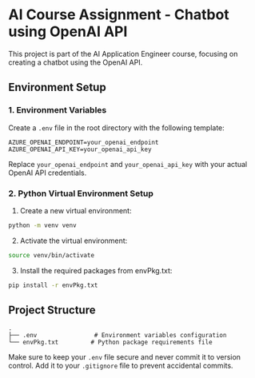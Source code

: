 # AI Course Assignment - Chatbot using OpenAI API

This project is part of the AI Application Engineer course, focusing on creating a chatbot using the OpenAI API.

## Environment Setup

### 1. Environment Variables
Create a `.env` file in the root directory with the following template:
```
AZURE_OPENAI_ENDPOINT=your_openai_endpoint
AZURE_OPENAI_API_KEY=your_openai_api_key
```

Replace `your_openai_endpoint` and `your_openai_api_key` with your actual OpenAI API credentials.

### 2. Python Virtual Environment Setup

1. Create a new virtual environment:
```bash
python -m venv venv
```

2. Activate the virtual environment:
```bash
source venv/bin/activate
```

3. Install the required packages from envPkg.txt:
```bash
pip install -r envPkg.txt
```

## Project Structure
```
.
├── .env                # Environment variables configuration
└── envPkg.txt         # Python package requirements file
```

Make sure to keep your `.env` file secure and never commit it to version control. Add it to your `.gitignore` file to prevent accidental commits.
